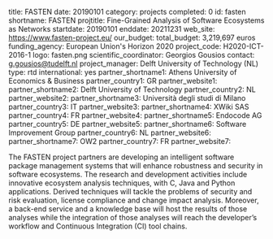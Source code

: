 title: FASTEN
date: 20190101
category: projects
completed: 0
id: fasten
shortname: FASTEN
projtitle: Fine-Grained Analysis of Software Ecosystems as Networks
startdate: 20190101
enddate: 20211231
web_site: https://www.fasten-project.eu/
our_budget:
total_budget: 3,219,697 euros
funding_agency: European Union's Horizon 2020
project_code: H2020-ICT-2016-1
logo: fasten.png
scientific_coordinator: Georgios Gousios
contact: g.gousios@tudelft.nl
project_manager: Delft University of Technology (NL)
type: rtd
international: yes
partner_shortname1: Athens University of Economics & Business
partner_country1: GR
partner_website1:
partner_shortname2: Delft University of Technology
partner_country2: NL
partner_website2:
partner_shortname3: Università degli studi di Milano
partner_country3: IT
partner_website3:
partner_shortname4: XWiki SAS
partner_country4: FR
partner_website4:
partner_shortname5: Endocode AG
partner_country5: DE
partner_website5:
partner_shortname6: Software Improvement Group
partner_country6: NL
partner_website6:
partner_shortname7: OW2
partner_country7: FR
partner_website7:

The FASTEN project partners are developing an intelligent software package management systems that will enhance robustness and security in software ecosystems. The research and development activities include innovative ecosystem analysis techniques,  with C, Java and Python applications. Derived techniques will tackle the problems of security and risk evaluation, license compliance and change impact analysis. Moreover, a back-end service and a knowledge base will host the results of those analyses while the integration of those analyses will reach the developer’s workflow and Continuous Integration (CI) tool chains.
